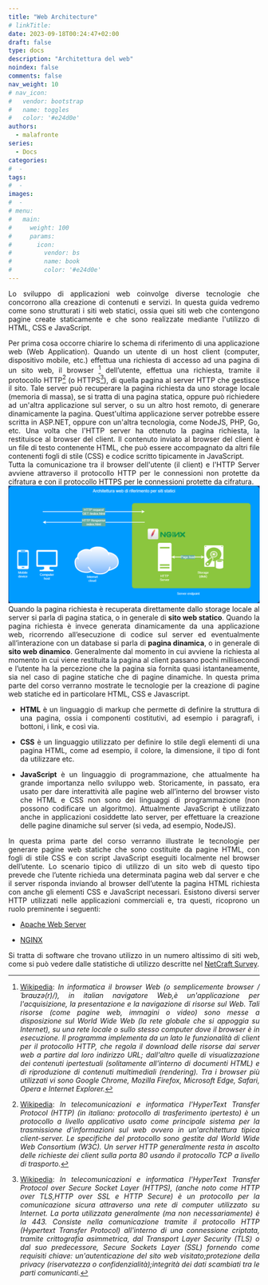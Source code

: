 ```yaml
---
title: "Web Architecture"
# linkTitle:
date: 2023-09-18T00:24:47+02:00
draft: false
type: docs
description: "Architettura del web"
noindex: false
comments: false
nav_weight: 10
# nav_icon:
#   vendor: bootstrap
#   name: toggles
#   color: '#e24d0e'
authors:
  - malafronte
series:
  - Docs
categories:
#  - 
tags:
#  - 
images:
#  - 
# menu:
#   main:
#     weight: 100
#     params:
#       icon:
#         vendor: bs
#         name: book
#         color: '#e24d0e'
---
```

<style>p {text-align: justify}</style>
Lo sviluppo di applicazioni web coinvolge diverse tecnologie che concorrono alla creazione di contenuti e servizi. In questa guida vedremo come sono strutturati i siti web statici, ossia quei siti web che contengono pagine create staticamente e che sono realizzate mediante l'utilizzo di HTML, CSS e JavaScript.  

Per prima cosa occorre chiarire lo schema di riferimento di una applicazione web (Web Application). Quando un utente di un host client (computer, dispositivo mobile, etc.) effettua una richiesta di accesso ad una pagina di un sito web, il browser [^1] dell’utente, effettua una richiesta, tramite il protocollo HTTP[^2] (o HTTPS[^3]), di quella pagina al server HTTP che gestisce il sito. Tale server può recuperare la pagina richiesta da uno storage locale (memoria di massa), se si tratta di una pagina statica, oppure può richiedere ad un'altra applicazione sul server, o su un altro host remoto, di generare dinamicamente la pagina. Quest'ultima applicazione server potrebbe essere scritta in ASP.NET, oppure con un'altra tecnologia, come NodeJS, PHP, Go, etc. Una volta che l'HTTP server ha ottenuto la pagina richiesta, la restituisce al browser del client. Il contenuto inviato al browser del client è un file di testo contenente HTML, che può essere accompagnato da altri file contenenti fogli di stile (CSS) e codice scritto tipicamente in JavaScript.  
Tutta la comunicazione tra il browser dell'utente (il client) e l'HTTP Server avviene attraverso il protocollo HTTP per le connessioni non protette da cifratura e con il protocollo HTTPS per le connessioni protette da cifratura.  
![Architettura Client Server](Client-Server.drawio.png#center)  
Quando la pagina richiesta è recuperata direttamente dallo storage locale al server si parla di pagina statica, o in generale di **sito web statico**. Quando la pagina richiesta è invece generata dinamicamente da una applicazione web, ricorrendo all’esecuzione di codice sul server ed eventualmente all’interazione con un database si parla di **pagina dinamica**, o in generale di **sito web dinamico**. Generalmente dal momento in cui avviene la richiesta al momento in cui viene restituita la pagina al client passano pochi millisecondi e l’utente ha la percezione che la pagina sia fornita quasi istantaneamente, sia nel caso di pagine statiche che di pagine dinamiche.
In questa prima parte del corso verranno mostrate le tecnologie per la creazione di pagine web statiche ed in particolare HTML, CSS e Javascript.

* **HTML** è un linguaggio di markup che permette di definire la struttura di una pagina, ossia i componenti costitutivi, ad esempio i paragrafi, i bottoni, i link, e così via.
  
* **CSS** è un linguaggio utilizzato per definire lo stile degli elementi di una pagina HTML, come ad esempio, il colore, la dimensione, il tipo di font da utilizzare etc.
  
* **JavaScript** è un linguaggio di programmazione, che attualmente ha grande importanza nello sviluppo web. Storicamente, in passato, era usato per dare interattività alle pagine web all’interno del browser visto che HTML e CSS non sono dei linguaggi di programmazione (non possono codificare un algoritmo). Attualmente JavaScript è utilizzato anche in applicazioni cosiddette lato server, per effettuare la creazione delle pagine dinamiche sul server (si veda, ad esempio, NodeJS).  
  
In questa prima parte del corso verranno illustrate le tecnologie per generare pagine web statiche che sono costituite da pagine HTML, con fogli di stile CSS e con script JavaScript eseguiti localmente nel browser dell’utente. Lo scenario tipico di utilizzo di un sito web di questo tipo prevede che l’utente richieda una determinata pagina web dal server e che il server risponda inviando al browser dell’utente la pagina HTML richiesta con anche gli elementi CSS e JavaScript necessari.
Esistono diversi server HTTP utilizzati nelle applicazioni commerciali e, tra questi, ricoprono un ruolo preminente i seguenti:

* [Apache Web Server](https://httpd.apache.org/)
  
* [NGINX](https://www.nginx.com/)

Si tratta di software che trovano utilizzo in un numero altissimo di siti web, come si può vedere dalle statistiche di utilizzo descritte nel [NetCraft Survey](https://www.netcraft.com/resources/?topic=web-server-survey).

[^1]:[Wikipedia](https://it.wikipedia.org/wiki/Browser): *In informatica il browser Web (o semplicemente browser /ˈbraʊzə(r)/), in italian navigatore Web,è un'applicazione per l'acquisizione, la presentazione e la navigazione di risorse sul Web. Tali risorse (come pagine web, immagini o video) sono messe a disposizione sul World Wide Web (la rete globale che si appoggia su Internet), su una rete locale o sullo stesso computer dove il browser è in esecuzione. Il programma implementa da un lato le funzionalità di client per il protocollo HTTP, che regola il download delle risorse dai server web a partire dal loro indirizzo URL; dall'altro quelle di visualizzazione dei contenuti ipertestuali (solitamente all'interno di documenti HTML) e di riproduzione di contenuti multimediali (rendering). Tra i browser più utilizzati vi sono Google Chrome, Mozilla Firefox, Microsoft Edge, Safari, Opera e Internet Explorer.*  

[^2]: [Wikipedia](https://it.wikipedia.org/wiki/Hypertext_Transfer_Protocol): *In telecomunicazioni e informatica l'HyperText Transfer Protocol (HTTP) (in italiano: protocollo di trasferimento ipertesto) è un protocollo a livello applicativo usato come principale sistema per la trasmissione d'informazioni sul web ovvero in un'architettura tipica client-server. Le specifiche del protocollo sono gestite dal World Wide Web Consortium (W3C). Un server HTTP generalmente resta in ascolto delle richieste dei client sulla porta 80 usando il protocollo TCP a livello di trasporto.*

[^3]:[Wikipedia](https://it.wikipedia.org/wiki/HTTPS): *In telecomunicazioni e informatica l'HyperText Transfer Protocol over Secure Socket Layer (HTTPS), (anche noto come HTTP over TLS,HTTP over SSL e HTTP Secure) è un protocollo per la comunicazione sicura attraverso una rete di computer utilizzato su Internet. La porta utilizzata generalmente (ma non necessariamente) è la 443. Consiste nella comunicazione tramite il protocollo HTTP (Hypertext Transfer Protocol) all'interno di una connessione criptata, tramite crittografia asimmetrica, dal Transport Layer Security (TLS) o dal suo predecessore, Secure Sockets Layer (SSL) fornendo come requisiti chiave: un'autenticazione del sito web visitato;protezione della privacy (riservatezza o confidenzialità);integrità dei dati scambiati tra le parti comunicanti.*
